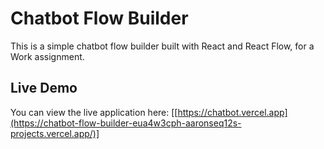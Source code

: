 # Chatbot Flow Builder

This is a simple chatbot flow builder built with React and React Flow, for a Work assignment.

## Live Demo

You can view the live application here: [[https://chatbot.vercel.app](https://chatbot-flow-builder-eua4w3cph-aaronseq12s-projects.vercel.app/)]
